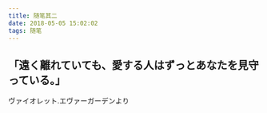 ```yaml
---
title: 随笔其二
date: 2018-05-05 15:02:02
tags: 随笔
---
```

##  「遠く離れていても、愛する人はずっとあなたを見守っている。」
ヴァイオレット.エヴァーガーデンより